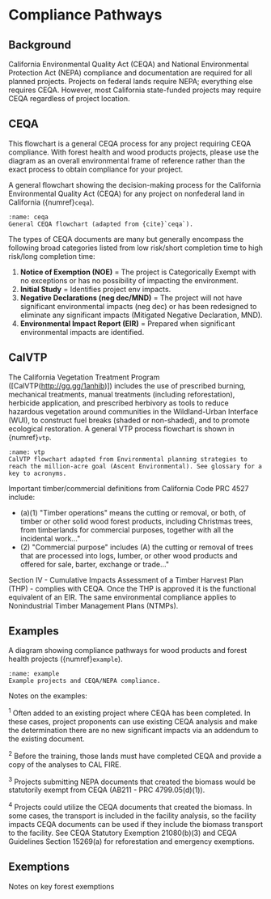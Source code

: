 # Compliance Pathways

## Background
California Environmental Quality Act (CEQA) and National Environmental Protection Act (NEPA) compliance and documentation are required for all planned projects. Projects on federal lands require NEPA; everything else requires CEQA. However, most California state-funded projects may require CEQA regardless of project location.

## CEQA
This flowchart is a general CEQA process for any project requiring CEQA compliance. With forest health and wood products projects, please use the diagram as an overall environmental frame of reference rather than the exact process to obtain compliance for your project.

A general flowchart showing the decision-making process for the California Environmental Quality Act (CEQA) for any project on nonfederal land in California ({numref}`ceqa`).

```{figure} /figures/ceqa.png
:name: ceqa
General CEQA flowchart (adapted from {cite}`ceqa`). 
```
The types of CEQA documents are many but generally encompass the following broad categories listed from low risk/short completion time to high risk/long completion time:

1. **Notice of Exemption (NOE)** = The project is Categorically Exempt with no exceptions or has no possibility of impacting the environment.
2. **Initial Study** = Identifies project env impacts.
3. **Negative Declarations (neg dec/MND)** = The project will not have significant environmental impacts (neg dec) or has been redesigned to eliminate any significant impacts (Mitigated Negative Declaration, MND).
4. **Environmental Impact Report (EIR)** = Prepared when significant environmental impacts are identified. 

## CalVTP
The California Vegetation Treatment Program ([CalVTP(http://gg.gg/1anhib)]) includes the use of prescribed burning, mechanical treatments, manual treatments (including reforestation), herbicide application, and prescribed herbivory as tools to reduce hazardous vegetation around communities in the Wildland-Urban Interface (WUI), to construct fuel breaks (shaded or non-shaded), and to promote ecological restoration. A general VTP process flowchart is shown in {numref}`vtp`.

 
```{figure} /figures/vtp.png
:name: vtp
CalVTP flowchart adapted from Environmental planning strategies to reach the million-acre goal (Ascent Environmental). See glossary for a key to acronyms.
```

Important timber/commercial definitions from California Code PRC 4527 include:

- (a)(1) "Timber operations" means the cutting or removal, or both, of timber or other solid wood forest products, including Christmas trees, from timberlands for commercial purposes, together with all the incidental work..."
- (2) "Commercial purpose" includes (A) the cutting or removal of trees that are processed into logs, lumber, or other wood products and offered for sale, barter, exchange or trade..."

Section IV - Cumulative Impacts Assessment of a Timber Harvest Plan (THP) - complies with CEQA. Once the THP is approved it is the functional equivalent of an EIR. The same environmental compliance applies to Nonindustrial Timber Management Plans (NTMPs).

## Examples
A diagram showing compliance pathways for wood products and forest health projects ({numref}`example`).

```{figure} /figures/example.png
:name: example
Example projects and CEQA/NEPA compliance.
```

Notes on the examples: 

<sup>1</sup> Often added to an existing project where CEQA has been completed. In these cases, project proponents can use existing CEQA analysis and make the determination there are no new significant impacts via an addendum to the existing document.

<sup>2</sup> Before the training, those lands must have completed CEQA and provide a copy of the analyses to CAL FIRE.

<sup>3</sup> Projects submitting NEPA documents that created the biomass would be statutorily exempt from CEQA (AB211 - PRC 4799.05(d)(1)).

<sup>4</sup> Projects could utilize the CEQA documents that created the biomass. In some cases, the transport is included in the facility analysis, so the facility impacts CEQA documents can be used if they include the biomass transport to the facility. See CEQA Statutory Exemption 21080(b)(3) and CEQA Guidelines Section 15269(a) for reforestation and emergency exemptions.

## Exemptions
Notes on key forest exemptions